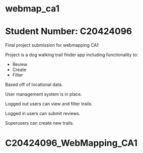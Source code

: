 # webmap_ca1
# Student Number: C20424096
Final project submission for webmapping CA1

Project is a dog walking trail finder app including functionality to:

- Review
- Create
- Filter

Based off of locational data. 

User management system is in place.

Logged out users can view and filter trails. 

Logged in users can submit reviews.

Superusers can create new trails.
# C20424096_WebMapping_CA1
